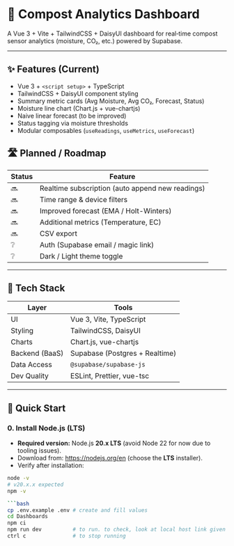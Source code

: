 # 🌱 Compost Analytics Dashboard

A Vue 3 + Vite + TailwindCSS + DaisyUI dashboard for real‑time compost sensor analytics (moisture, CO₂, etc.) powered by Supabase.

---

## ✨ Features (Current)
- Vue 3 + `<script setup>` + TypeScript
- TailwindCSS + DaisyUI component styling
- Summary metric cards (Avg Moisture, Avg CO₂, Forecast, Status)
- Moisture line chart (Chart.js + vue-chartjs)
- Naive linear forecast (to be improved)
- Status tagging via moisture thresholds
- Modular composables (`useReadings`, `useMetrics`, `useForecast`)

## 🛣 Planned / Roadmap
| Status | Feature |
|--------|---------|
| 🔜 | Realtime subscription (auto append new readings) |
| 🔜 | Time range & device filters |
| 🔜 | Improved forecast (EMA / Holt-Winters) |
| 🔜 | Additional metrics (Temperature, EC) |
| 🔜 | CSV export |
| ❔ | Auth (Supabase email / magic link) |
| ❔ | Dark / Light theme toggle |

---

## 🧱 Tech Stack
| Layer | Tools |
|-------|-------|
| UI | Vue 3, Vite, TypeScript |
| Styling | TailwindCSS, DaisyUI |
| Charts | Chart.js, vue-chartjs |
| Backend (BaaS) | Supabase (Postgres + Realtime) |
| Data Access | `@supabase/supabase-js` |
| Dev Quality | ESLint, Prettier, vue-tsc |

---

## 🚀 Quick Start

### 0. Install Node.js (LTS)

- **Required version:** Node.js **20.x LTS** (avoid Node 22 for now due to tooling issues).
- Download from: https://nodejs.org/en (choose the **LTS** installer).
- Verify after installation:

```bash
node -v
# v20.x.x expected
npm -v

```bash
cp .env.example .env # create and fill values
cd Dashboards
npm ci
npm run dev          # to run. to check, look at local host link given
ctrl c               # to stop running